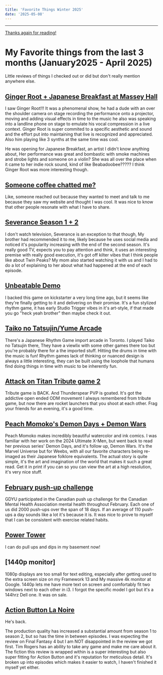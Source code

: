 ```yaml
---
title: 'Favorite Things Winter 2025'
date: '2025-05-08'
---
```


---

[Thanks again for reading!](https://youtu.be/A6OGI5SrNm0?si=3KbY8oIzEERNghr8)

# My Favorite things from the last 3 months (January2025 - April 2025)

Little reviews of things I checked out or did but don't really mention anywhere else.

## [Ginger Root + Japanese Breakfast at Massey Hall]()

I saw Ginger Root!!! It was a phenomenal show, he had a dude with an over the shoulder camera on stage recording the performance onto a projector, moving and adding visual effects in time to the music he also was speaking into a landline phone on stage to emulate his vocal compression in a live context. Ginger Root is super commited to a specific aesthetic and sound and the effort put into maintaining that live is recognized and appreciated. Also him playing like 3 synths at the same time was cool.

He was opening for Japanese Breakfast, an artist I didn't know anything about, Her performance was great and bombastic with smoke machines and strobe lights and someone on a violin? She was all over the place when it came to her indie rock sound, kind of like Beabadoobee????? I think Ginger Root was more interesting though.

## [Someone coffee chatted me?]()

Like, someone reached out because they wanted to meet and talk to me because they saw my website and thought I was cool. It was nice to know that other people resonate with what I have to share.

## [Severance Season 1 + 2](https://www.imdb.com/title/tt11280740/)

I don't watch television, Severance is an exception to that though, My brother had recommended it to me, likely because he uses social media and noticed it's popularity increasing with the end of the second season. It's really good TV, expects you to pay attention and think, it uses an interesting premise with really good execution, it's got off kilter vibes that I think people like about Twin Peaks? My mom also started watching it with us and I had to do a lot of explaining to her about what had happened at the end of each episode.

## [Unbeatable Demo](https://www.unbeatablegame.com/)

I backed this game on kickstarter a very long time ago, but it seems like they're finally getting to it and delivering on their promise. It's a fun stylized rhythm game, it has early Studio Trigger vibes in it's art-style, if that made you go "heck yeah brother" then maybe check it out.

## [Taiko no Tatsujin/Yume Arcade](https://yumearcade.ca/)

There's a Japanese Rhythm Game import arcade in Toronto. I played Taiko no Tatsujin there, They have a viewlix with some other games there too but you're probably there for a the imported stuff.
Hitting the drums in time with the music is fun! Rhythm games lack of thinking or nuanced design is always a little interesting, they can be built using the loophole that humans find doing things in time with music to be inherently fun.

## [Attack on Titan Tribute game 2](https://aottg2.itch.io/aottg2)

Tribute game is BACK. And Thunderspear PVP is goated. It's got the addictive open ended ODM movement I always remembered from tribute game, but now there are rocket launchers that you shoot at each other. Frag your friends for an evening, it's a good time.

## [Peach Momoko's Demon Days + Demon Wars](https://www.goodreads.com/book/show/102252582-demon-wars)

Peach Momoko makes incredibly beautiful watercolor and ink comics. I was familiar with her work on the 2024 Ultimate X-Men, but went back to read her previous series' Demon Days, and it's follow up, Demon Wars. It's the Marvel Universe but for Weebs, with all our favorite characters being re-imaged as their Japanese folklore equivalents. The actual story is quite simple, it's the art and imagination of the world that makes it such a great read. Get it in print if you can so you can view the art at a high resolution, it's very nice stuff.

## [February push-up challenge](https://www.thepushupchallenge.ca/)

GDYU participated in the Canadian push up challenge for the Canadian Mental Health Association mental health throughout February. Each one of us did 2000 push-ups over the span of 18 days. If an average of 110 push-ups a day sounds like a lot it's because it is. It was nice to prove to myself that I can be consistent with exercise related habits.

## [Power Tower]()

I can do pull ups and dips in my basement now!

## [1440p monitor]

1080p displays are too small for text editing, especially after getting used to the extra screen size on my Framework 13 and My massive 4k monitor at Google. 1440p lets me have more text on screen and comfortably fit two windows next to each other in i3. I forgot the specific model I got but it's a 144hrz Dell one. It was on sale.

## [Action Button La Noire](https://youtu.be/Fi2d7mN-EzU?si=KoWZG69n-NGUDcNx)

He's back.

The production quality has increased a substantial amount from season 1 to season 2, but so has the time in between episodes. I was expecting the review on Final Fantasy 4 but I am NOT disappointed in the review we got first. Tim Rogers has an ability to take any game and make me care about it. The fiction this review is wrapped within is a super interesting but also super fitting for Action Button and it's reputation for meticulous detail. It's broken up into episodes which makes it easier to watch, I haven't finished it myself yet either.
